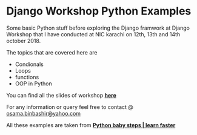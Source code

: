 # Django Workshop Python Examples
Some basic Python stuff before exploring the Django framwork at Django Workshop that I have conducted at NIC karachi on 12th, 13th and 14th october 2018.

The topics that are covered here are 
- Condionals
- Loops
- functions
- OOP in Python

You can find all the slides of workshop [**here**]()

For any information or query feel free to contact @ osama.binbashir@yahoo.com

All these examples are taken from [**Python baby steps | learn faster**](https://github.com/abdulmoizeng/python-baby-steps)
